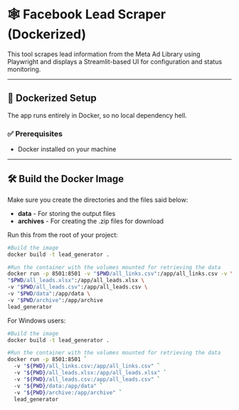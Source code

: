 # 🕸️ Facebook Lead Scraper (Dockerized)

This tool scrapes lead information from the Meta Ad Library using Playwright and displays a Streamlit-based UI for configuration and status monitoring.

---

## 🐳 Dockerized Setup

The app runs entirely in Docker, so no local dependency hell.

### ✅ Prerequisites

- Docker installed on your machine

---

## 🛠️ Build the Docker Image

Make sure you create the directories and the files said below:

- **data** - For storing the output files
- **archives** - For creating the .zip files for download

Run this from the root of your project:

```bash
#Build the image
docker build -t lead_generator .

#Run the container with the volumes mounted for retrieving the data
docker run -p 8501:8501 -v "$PWD/all_links.csv":/app/all_links.csv -v \
"$PWD/all_leads.xlsx":/app/all_leads.xlsx \
-v "$PWD/all_leads.csv":/app/all_leads.csv \
-v "$PWD/data":/app/data \
-v "$PWD/archive":/app/archive
lead_generator
```

For Windows users:

```bash
#Build the image
docker build -t lead_generator .

#Run the container with the volumes mounted for retrieving the data
docker run -p 8501:8501 `
  -v "${PWD}/all_links.csv:/app/all_links.csv" `
  -v "${PWD}/all_leads.xlsx:/app/all_leads.xlsx" `
  -v "${PWD}/all_leads.csv:/app/all_leads.csv" `
  -v "${PWD}/data:/app/data" `
  -v "${PWD}/archive:/app/archive" `
  lead_generator
